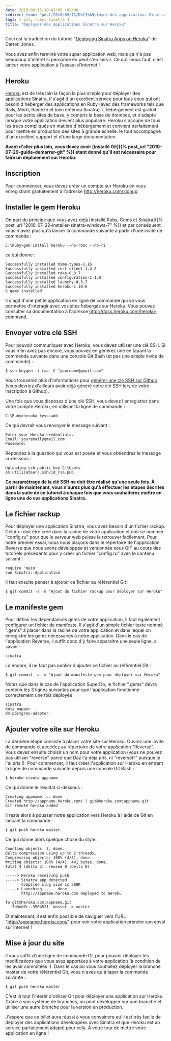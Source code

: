 ```yaml
---
date: 2010-09-13 18:41:00 +02:00
redirect_from: "post/2010/09/13/D%C3%A9ployer-des-applications-Sinatra-sur-Heroku"
tags: [ git, ruby, sinatra ]
title: "Déployer des applications Sinatra sur Heroku"
---
```


<div class="encart">

Ceci est la traduction du tutoriel "[Deploying Sinatra Apps on Heroku](http://ididitmyway.herokuapp.com/past/2010/1/16/deploying_sinatra_apps_on_heroku/)" de Darren Jones.

</div>

Vous avez enfin terminé votre super application web, mais ça n'a pas
beaucoup d'intérêt si personne en peut s'en servir. Ce qu'il vous faut, c'est
lancer votre application à l'assaut d'internet !

## Heroku

[Heroku](http://heroku.com/) est de très loin la
façon la plus simple pour déployer des applications Sinatra. Il s'agit d'un
excellent service pour tous ceux qui ont besoin d'héberger des applications en
Ruby (avec des frameworks tels que Rails, Merb, Rameze et bien entendu
Sinatra). L'hébergement est gratuit pour les petits sites de base, y compris la
base de données, et s'adapte lorsque votre application devient plus populaire.
Heroku s'occupe de tous les trucs compliqués en matière d'hébergement et
convient parfaitement pour mettre en production des sites à grande échelle. le
tout accompagné d'un excellent support et d'une large documentation.

**Avant d'aller plus loin, vous devez avoir [installé Git]({% post_url "2010-07-29-guide-demarrer-git" %}) étant donné qu'il est nécessaire pour faire un
déploiement sur Heroku.**

## Inscription

Pour commencer, vous devez créer un compte sur Heroku en vous enregistrant
gratuitement à l'adresse <http://heroku.com/signup>.

## Installer le gem Heroku

On part du principe que vous avez déjà [installé Ruby, Gems et Sinatra]({% post_url "2010-07-22-installer-sinatra-windows-7" %}) et par conséquent vous n'avez
plus qu'à lancer la commande suivante à partir d'une invite de
commande :

```
C:\Ruby>gem install heroku --no-rdoc --no-ri
```

ce qui donne :

```
Successfully installed mime-types-1.16
Successfully installed rest-client-1.4.2
Successfully installed rake-0.8.7
Successfully installed configuration-1.1.0
Successfully installed launchy-0.3.7
Successfully installed heroku-1.10.0
6 gems installed
```

Il s'agit d'une petite application en ligne de commande qui va vous
permettre d'interagir avec vos sites hébergés sur Heroku. Vous pouvez consulter
sa documentation à l'adresse <http://docs.heroku.com/heroku-command>.

## Envoyer votre clé SSH

Pour pouvoir communiquer avec Heroku, vous devez utiliser une clé SSH. Si
vous n'en avez pas encore, vous pouvez en générez une en tapant la commande
suivante dans une console Git Bash (et pas une simple invite de
commande) :

```
$ ssh-keygen -t rsa -C "yourname@gmail.com"
```

Vous trouverez plus d'informations pour [générer une clé SSH
sur Github](http://help.github.com/msysgit-key-setup/) (vous devriez d'ailleurs avoir déjà généré votre clé SSH lors de
votre inscription à Github).

Une fois que vous disposez d'une clé SSH, vous devez l'enregistrer dans
votre compte Heroku, en utilisant la ligne de commande :

```
C:\Ruby>heroku keys:add
```

Ce qui devrait vous renvoyer le message suivant :

```
Enter your Heroku credentials.
Email: youremail@gmail.com
Password:
```

Répondez à la question qui vous est posée et vous obtiendrez le message
ci-dessous :

```
Uploading ssh public key C:\Users
om.utilisateur/.ssh/id_rsa.pub
```

**Ce paramétrage de la clé SSH ne doit être réalisé qu'une seule fois.
À partir de maintenant, vous n'aurez plus qu'à effectuer les étapes décrites
dans la suite de ce tutoriel à chaque fois que vous souhaiterez mettre en ligne
une de vos applications Sinatra.**

## Le fichier rackup

Pour déployer une application Sinatra, vous avez besoin d'un fichier rackup.
Celui-ci doit être créé dans la racine de votre application et doit se nommer
"config.ru" pour que le serveur web puisse le retrouver facilement. Pour notre
premier essai, nous nous plaçons dans le répertoire de l'application Reverse
que nous avons développée et versionnée sous GIT au cours des tutoriels
précédents pour y créer un fichier "config.ru" avec le contenu
suivant :

```
require 'main'
run Sinatra::Application
```

Il faut ensuite penser à ajouter ce fichier au référentiel Git :

```
$ git commit -a -m "Ajout du fichier rackup pour déployer sur Heroku"
```

## Le manifeste gem

Pour définir les dépendances gems de votre application, il faut également
configurer un fichier de manifeste. Il s'agit d'un simple fichier texte nommé
".gems" à placer dans la racine de votre application et dans lequel on
enregistre les gems nécessaires à notre application. Dans le cas de
l'application Reverse, il suffit donc d'y faire apparaitre une seule ligne, à
savoir :

```
sinatra
```

Là encore, il ne faut pas oublier d'ajouter ce fichier au référentiel
Git :

```
$ git commit -a -m "Ajout du manifeste gem pour déployer sur Heroku"
```

Notez que dans le cas de l'application SuperDo, le
fichier ".gems" devra contenir les 3 lignes suivantes pour que l'application
fonctionne correctement une fois déployée :

```
sinatra
data_mapper
dm-postgres-adapter
```

## Ajouter votre site sur Heroku

La dernière étape consiste à placer votre site sur Heroku. Ouvrez une invite
de commande et accédez au répertoire de votre application "Reverse". Vous devez
ensuite choisir un nom pour votre application (vous ne pouvez pas utiliser
"reverse" parce que Daz l'a déjà pris, ni "reversefr" puisque je l'ai pris !).
Pour commencer, il faut créer l'application sur Heroku en entrant la ligne de
commande suivante depuis une console Git Bash :

```
$ heroku create appname
```

Ce qui donne le résultat ci-dessous :

```
Creating appname.... done
Created http://appname.heroku.com/ | git@heroku.com:appname.git
Git remote heroku added
```

Il reste alors à pousser notre application vers Heroku à l'aide de Git en
lançant la commande :

```
$ git push heroku master
```

Ce qui donne alors quelque chose du style :

```
Counting objects: 7, done.
Delta compression using up to 2 threads.
Compressing objects: 100% (4/4), done.
Writing objects: 100% (4/4), 441 bytes, done.
Total 4 (delta 3), reused 0 (delta 0)

-----> Heroku receiving push
-----> Sinatra app detected
       Compiled slug size is 588K
-----> Launching...... done
       http://appname.heroku.com deployed to Heroku

To git@heroku.com:appname.git
   3b3ed7c..350b521  master -> master
```

Et maintenant, il est enfin possible de naviguer vers l'URL
"http://appname.heroku.com/" pour voir votre application prendre son envol sur
internet !

## Mise à jour du site

Il vous suffit d'une ligne de commande Git pour pouvoir déployer les
modifications que vous avez apportées à votre application (à condition de les
avoir commitées !). Dans le cas où vous souhaitez déployer la branche master de
votre référentiel Git, vous n'avez qu'à taper la commande suivante :

```
$ git push heroku master
```

C'est là tout l'intérêt d'utiliser Git pour déployer une application sur
Heroku. Grâce à son système de branches, on peut développer sur une branche et
utiliser une autre branche pour la version en production.

J'espère que ce billet aura réussi à vous convaincre qu'il est très facile
de déployer des applications développées avec Sinatra et que Heroku est un
service parfaitement adapté pour cela. À votre tour de mettre votre application
en ligne !
